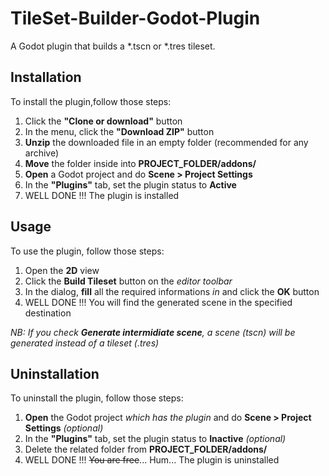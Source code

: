 # TileSet-Builder-Godot-Plugin
A Godot plugin that builds a *.tscn or *.tres tileset.

## Installation
To install the plugin,follow those steps:
1. Click the **"Clone or download"** button
2. In the menu, click the **"Download ZIP"** button
3. **Unzip** the downloaded file in an empty folder (recommended for any archive)
4. **Move** the folder inside into **PROJECT_FOLDER/addons/**
5. **Open** a Godot project and do **Scene > Project Settings**
6. In the **"Plugins"** tab, set the plugin status to **Active**
7. WELL DONE !!! The plugin is installed
	
## Usage
To use the plugin, follow those steps:
1. Open the **2D** view
2. Click the **Build Tileset** button on the _editor toolbar_
3. In the dialog, **fill** all the required informations _in_ and click the **OK** button
4. WELL DONE !!! You will find the generated scene in the specified destination

_NB: If you check **Generate intermidiate scene**, a scene (*tscn) will be generated instead of a tileset (*.tres)_

## Uninstallation
To uninstall the plugin, follow those steps:
1. **Open** the Godot project _which has the plugin_ and do **Scene > Project Settings** _(optional)_
2. In the **"Plugins"** tab, set the plugin status to **Inactive** _(optional)_
3. Delete the related folder from **PROJECT_FOLDER/addons/**
7. WELL DONE !!! ~~You are free~~... Hum... The plugin is uninstalled
